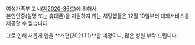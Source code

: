 여성가족부 고시([제2020–36호](http://www.mogef.go.kr/io/ind/io_ind_s030d.do?mid=info306&div1=11&bbtSn=704988))에 의해서,    
본인인증(실명 또는 휴대폰)을 지원하지 않는 
채팅앱들은 12월 10일부터 대화서비스를 제공할 수 없습니다.   
   
그로 인해 새롭게 앱을 **개편(2021.1.1)**할 예정이니, 
많은 성원 부탁 드립니다.
